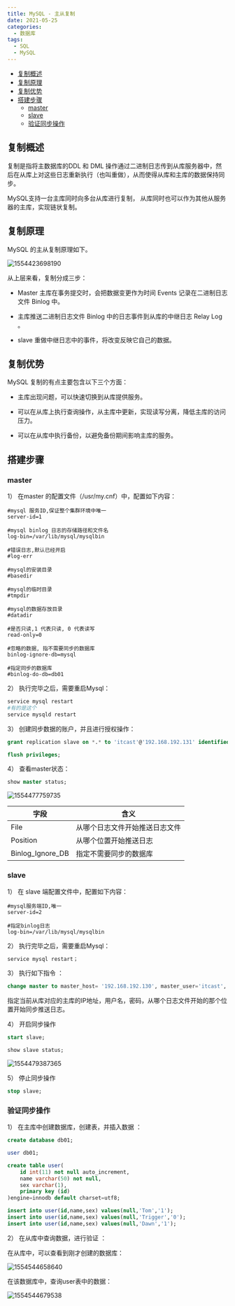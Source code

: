 ```yaml
---
title: MySQL - 主从复制
date: 2021-05-25
categories: 
  - 数据库
tags: 
  - SQL
  - MySQL
---
```




<!-- START doctoc generated TOC please keep comment here to allow auto update -->
<!-- DON'T EDIT THIS SECTION, INSTEAD RE-RUN doctoc TO UPDATE -->


- [复制概述](#%E5%A4%8D%E5%88%B6%E6%A6%82%E8%BF%B0)
- [复制原理](#%E5%A4%8D%E5%88%B6%E5%8E%9F%E7%90%86)
- [复制优势](#%E5%A4%8D%E5%88%B6%E4%BC%98%E5%8A%BF)
- [搭建步骤](#%E6%90%AD%E5%BB%BA%E6%AD%A5%E9%AA%A4)
  - [master](#master)
  - [slave](#slave)
  - [验证同步操作](#%E9%AA%8C%E8%AF%81%E5%90%8C%E6%AD%A5%E6%93%8D%E4%BD%9C)

<!-- END doctoc generated TOC please keep comment here to allow auto update -->

## 复制概述

复制是指将主数据库的DDL 和 DML 操作通过二进制日志传到从库服务器中，然后在从库上对这些日志重新执行（也叫重做），从而使得从库和主库的数据保持同步。

MySQL支持一台主库同时向多台从库进行复制， 从库同时也可以作为其他从服务器的主库，实现链状复制。



## 复制原理

MySQL 的主从复制原理如下。

![1554423698190](http://yishenlaoban-img.test.upcdn.net/image_my/202203011858325.jpeg) 

从上层来看，复制分成三步：

- Master 主库在事务提交时，会把数据变更作为时间 Events 记录在二进制日志文件 Binlog 中。
- 主库推送二进制日志文件 Binlog 中的日志事件到从库的中继日志 Relay Log 。

- slave 重做中继日志中的事件，将改变反映它自己的数据。



## 复制优势

MySQL 复制的有点主要包含以下三个方面：

- 主库出现问题，可以快速切换到从库提供服务。

- 可以在从库上执行查询操作，从主库中更新，实现读写分离，降低主库的访问压力。

- 可以在从库中执行备份，以避免备份期间影响主库的服务。



## 搭建步骤

### master

1） 在master 的配置文件（/usr/my.cnf）中，配置如下内容：

```properties
#mysql 服务ID,保证整个集群环境中唯一
server-id=1

#mysql binlog 日志的存储路径和文件名
log-bin=/var/lib/mysql/mysqlbin

#错误日志,默认已经开启
#log-err

#mysql的安装目录
#basedir

#mysql的临时目录
#tmpdir

#mysql的数据存放目录
#datadir

#是否只读,1 代表只读, 0 代表读写
read-only=0

#忽略的数据, 指不需要同步的数据库
binlog-ignore-db=mysql

#指定同步的数据库
#binlog-do-db=db01
```

2） 执行完毕之后，需要重启Mysql：

```sh
service mysql restart
#有的是这个
service mysqld restart
```

3） 创建同步数据的账户，并且进行授权操作：

```sql
grant replication slave on *.* to 'itcast'@'192.168.192.131' identified by 'itcast';	

flush privileges;
```

4） 查看master状态：

```sql
show master status;
```

![1554477759735](http://yishenlaoban-img.test.upcdn.net/image_my/202203011858556.png) 




| 字段             | 含义                           |
| ---------------- | ------------------------------ |
| File             | 从哪个日志文件开始推送日志文件 |
| Position         | 从哪个位置开始推送日志         |
| Binlog_Ignore_DB | 指定不需要同步的数据库         |



### slave

1） 在 slave 端配置文件中，配置如下内容：

```properties
#mysql服务端ID,唯一
server-id=2

#指定binlog日志
log-bin=/var/lib/mysql/mysqlbin
```

2）  执行完毕之后，需要重启Mysql：

```sh
service mysql restart；
```

3） 执行如下指令 ：

```sql
change master to master_host= '192.168.192.130', master_user='itcast', master_password='itcast', master_log_file='mysqlbin.000001', master_log_pos=413;
```

指定当前从库对应的主库的IP地址，用户名，密码，从哪个日志文件开始的那个位置开始同步推送日志。

4） 开启同步操作

```sql
start slave;

show slave status;
```

![1554479387365](http://yishenlaoban-img.test.upcdn.net/image_my/202203011858258.png) 

5） 停止同步操作

```sql
stop slave;
```



### 验证同步操作

1） 在主库中创建数据库，创建表，并插入数据 ：

```sql
create database db01;

user db01;

create table user(
	id int(11) not null auto_increment,
	name varchar(50) not null,
	sex varchar(1),
	primary key (id)
)engine=innodb default charset=utf8;

insert into user(id,name,sex) values(null,'Tom','1');
insert into user(id,name,sex) values(null,'Trigger','0');
insert into user(id,name,sex) values(null,'Dawn','1');
```

2） 在从库中查询数据，进行验证 ：

在从库中，可以查看到刚才创建的数据库：

![1554544658640](http://yishenlaoban-img.test.upcdn.net/image_my/202203011858724.png) 

在该数据库中，查询user表中的数据：

![1554544679538](https://cdn.jsdelivr.net/gh/oddfar/static/img/MySQL高级.assets/1554544679538.png) 

